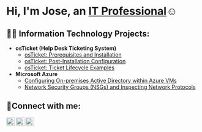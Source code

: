 <h1>Hi, I'm Jose, an <a href="https://linkedin.com/in/Jose">IT Professional</a>☺</h1>

<h2>👨‍💻 Information Technology Projects:</h2>

- <b>osTicket (Help Desk Ticketing System)</b>
  - [osTicket: Prerequisites and Installation](https://github.com/joseech28/osticket-prereqs)
  - [osTicket: Post-Installation Configuration](https://github.com/joseech28/post-install-config)
  - [osTicket: Ticket Lifecycle Examples](https://github.com/joseech28/ticket-lifecycle)
- <b>Microsoft Azure</b>
  - [Configuring On-premises Active Directory within Azure VMs](https://github.com/joseech28/configure-ad)
  - [Network Security Groups (NSGs) and Inspecting Network Protocols](https://github.com/joseech28/azure-network-protocols)

<h2>🤳Connect with me:</h2>

[<img align="left" alt="Josh | Twitter" width="22px" src="https://cdn.jsdelivr.net/npm/simple-icons@v3/icons/twitter.svg" />][twitter]
[<img align="left" alt="Josh | LinkedIn" width="22px" src="https://cdn.jsdelivr.net/npm/simple-icons@v3/icons/linkedin.svg" />][linkedin]
[<img align="left" alt="Josh | Instagram" width="22px" src="https://cdn.jsdelivr.net/npm/simple-icons@v3/icons/instagram.svg" />][instagram]

[twitter]: https://twitter.com/Jose
[instagram]: https://www.instagram.com/Jose
[linkedin]: https://linkedin.com/in/Jose
